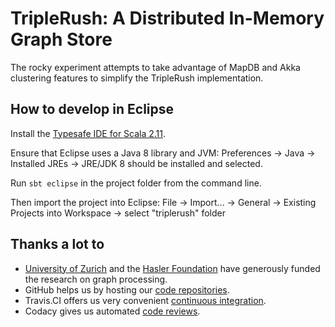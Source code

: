 TripleRush: A Distributed In-Memory Graph Store
===============================================

The rocky experiment attempts to take advantage of MapDB and Akka clustering features to simplify the TripleRush implementation.

How to develop in Eclipse
-------------------------
Install the [Typesafe IDE for Scala 2.11](http://scala-ide.org/download/sdk.html).

Ensure that Eclipse uses a Java 8 library and JVM: Preferences → Java → Installed JREs → JRE/JDK 8 should be installed and selected.

Run `sbt eclipse` in the project folder from the command line.

Then import the project into Eclipse: File → Import... → General → Existing Projects into Workspace → select "triplerush" folder

Thanks a lot to
---------------
* [University of Zurich](http://www.ifi.uzh.ch/ddis.html) and the [Hasler Foundation](http://www.haslerstiftung.ch/en/home) have generously funded the research on graph processing.
* GitHub helps us by hosting our [code repositories](https://github.com/uzh/triplerush).
* Travis.CI offers us very convenient [continuous integration](https://travis-ci.org/uzh/triplerush).
* Codacy gives us automated [code reviews](https://www.codacy.com/public/uzh/triplerush).
